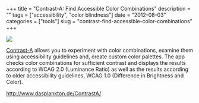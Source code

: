 +++
title = "Contrast-A: Find Accessible Color Combinations"
description = ""
tags = ["accessibility", "color blindness"]
date = "2012-08-03"
categories = ["tools"]
slug = "contrast-find-accessible-color-combinations"
+++


<div class="tool-screenshot mb1"><a href="http://www.dasplankton.de/ContrastA/"><img id="bluga-thumbnail-2750" class="bluga-thumbnail custom" src="//konigi.com/media/bluga/
wt5230417827442_custom.jpg"/></a></div><p><a href="http://www.dasplankton.de/ContrastA/">Contrast-A</a> allows you to experiment with color combinations, examine them using accessibility guidelines and, create custom color palettes. The app checks color combinations for sufficient contrast and displays the results according to WCAG 2.0 (Luminance Ratio) as well as the results according to older accessibility guidelines, WCAG 1.0 (Difference in Brightness and Color).</p>

  
<p><a href="http://www.dasplankton.de/ContrastA/">http://www.dasplankton.de/ContrastA/</a></p>
      
